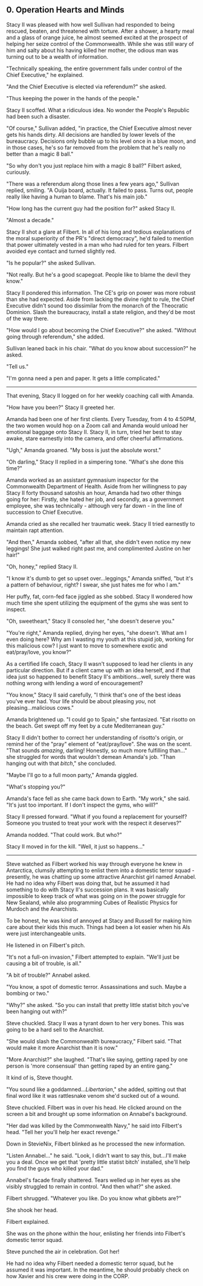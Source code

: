 ## 0. Operation Hearts and Minds

Stacy II was pleased with how well Sullivan had responded to being rescued, beaten, and threatened with torture. After a shower, a hearty meal and a glass of orange juice, he almost seemed excited at the prospect of helping her seize control of the Commonwealth. While she was still wary of him and salty about his having killed her mother, the odious man was turning out to be a wealth of information.

"Technically speaking, the entire government falls under control of the Chief Executive," he explained.

"And the Chief Executive is elected via referendum?" she asked.

"Thus keeping the power in the hands of the people."

Stacy II scoffed. What a ridiculous idea. No wonder the People's Republic had been such a disaster.

"Of course," Sullivan added, "in practice, the Chief Executive almost never gets his hands dirty. All decisions are handled by lower levels of the bureaucracy. Decisions only bubble up to his level once in a blue moon, and in those cases, he's so far removed from the problem that he's really no better than a magic 8 ball."

"So why don't you just replace him with a magic 8 ball?" Filbert asked, curiously.

"There was a referendum along those lines a few years ago," Sullivan replied, smiling. "A Ouija board, actually. It failed to pass. Turns out, people really like having a human to blame. That's his main job."

"How long has the current guy had the position for?" asked Stacy II.

"Almost a decade."

Stacy II shot a glare at Filbert. In all of his long and tedious explanations of the moral superiority of the PR's "direct democracy", he'd failed to mention that power ultimately vested in a man who had ruled for ten years. Filbert avoided eye contact and turned slightly red.

"Is he popular?" she asked Sullivan.

"Not really. But he's a good scapegoat. People like to blame the devil they know."

Stacy II pondered this information. The CE's grip on power was more robust than she had expected. Aside from lacking the divine right to rule, the Chief Executive didn't sound too dissimilar from the monarch of the Theocratic Dominion. Slash the bureaucracy, install a state religion, and they'd be most of the way there.

"How would I go about becoming the Chief Executive?" she asked. "Without going through referendum," she added.

Sullivan leaned back in his chair. "What do you know about succession?" he asked.

"Tell us."

"I'm gonna need a pen and paper. It gets a little complicated."

---

That evening, Stacy II logged on for her weekly coaching call with Amanda.

"How have you been?" Stacy II greeted her.

Amanda had been one of her first clients. Every Tuesday, from 4 to 4:50PM, the two women would hop on a Zoom call and Amanda would unload her emotional baggage onto Stacy II. Stacy II, in turn, tried her best to stay awake, stare earnestly into the camera, and offer cheerful affirmations.

"Ugh," Amanda groaned. "My boss is just the absolute worst."

"Oh darling," Stacy II replied in a simpering tone. "What's she done this time?"

Amanda worked as an assistant gymnasium inspector for the Commonwealth Department of Health. Aside from her willingness to pay Stacy II forty thousand satoshis an hour, Amanda had two other things going for her: Firstly, she hated her job, and secondly, as a government employee, she was technically - although very far down - in the line of succession to Chief Executive.

Amanda cried as she recalled her traumatic week. Stacy II tried earnestly to maintain rapt attention.

"And then," Amanda sobbed, "after all that, she didn't even notice my new leggings! She just walked right past me, and complimented Justine on her hair!"

"Oh, honey," replied Stacy II.

"I know it's dumb to get so upset over...leggings," Amanda sniffed, "but it's a pattern of behaviour, right? I swear, she just hates me for who I am."

Her puffy, fat, corn-fed face jiggled as she sobbed. Stacy II wondered how much time she spent utilizing the equipment of the gyms she was sent to inspect.

"Oh, sweetheart," Stacy II consoled her, "she doesn't deserve you."

"You're right," Amanda replied, drying her eyes, "she doesn't. What am I even doing here? Why am I wasting my youth at this stupid job, working for this malicious cow? I just want to move to somewhere exotic and eat/pray/love, you know?"

As a certified life coach, Stacy II wasn't supposed to lead her clients in any particular direction. But if a client came up with an idea herself, and if that idea just so happened to benefit Stacy II's ambitions...well, surely there was nothing wrong with lending a word of encouragement?

"You know," Stacy II said carefully, "I think that's one of the best ideas you've ever had. Your life should be about pleasing _you_, not pleasing...malicious cows."

Amanda brightened up. "I could go to Spain," she fantasized. "Eat risotto on the beach. Get swept off my feet by a cute Mediterranean guy."

Stacy II didn't bother to correct her understanding of risotto's origin, or remind her of the "pray" element of "eat/pray/love". She was on the scent. "That sounds _amazing_, darling! Honestly, so much more fulfilling than..." she struggled for words that wouldn't demean Amanda's job. "Than hanging out with that _bitch_," she concluded.

"Maybe I'll go to a full moon party," Amanda giggled.

"What's stopping you?"

Amanda's face fell as she came back down to Earth. "My work," she said. "It's just too important. If I don't inspect the gyms, who will?"

Stacy II pressed forward. "What if you found a replacement for yourself? Someone you trusted to treat your work with the respect it deserves?"

Amanda nodded. "That could work. But who?"

Stacy II moved in for the kill. "Well, it just so happens..."

---

Steve watched as Filbert worked his way through everyone he knew in Antarctica, clumsily attempting to enlist them into a domestic terror squad - presently, he was chatting up some attractive Anarchist girl named Annabel. He had no idea why Filbert was doing that, but he assumed it had something to do with Stacy II's succession plans. It was basically impossible to keep track of what was going on in the power struggle for New Sealand, while also programming Cubes of Realistic Physics for Murdoch and the Anarchists.

To be honest, he was kind of annoyed at Stacy and Russell for making him care about their kids this much. Things had been a lot easier when his AIs were just interchangeable units.

He listened in on Filbert's pitch.

"It's not a full-on invasion," Filbert attempted to explain. "We'll just be causing a bit of trouble, is all."

"A bit of trouble?" Annabel asked.

"You know, a spot of domestic terror. Assassinations and such. Maybe a bombing or two."

"Why?" she asked. "So you can install that pretty little statist bitch you've been hanging out with?"

Steve chuckled. Stacy II was a tyrant down to her very bones. This was going to be a hard sell to the Anarchist.

"She would slash the Commonwealth bureaucracy," Filbert said. "That would make it more Anarchist than it is now."

"More Anarchist?" she laughed. "That's like saying, getting raped by one person is 'more consensual' than getting raped by an entire gang."

It kind of is, Steve thought.

"You sound like a goddamned..._Libertarian_," she added, spitting out that final word like it was rattlesnake venom she'd sucked out of a wound.

Steve chuckled. Filbert was in over his head. He clicked around on the screen a bit and brought up some information on Annabel's background.

"Her dad was killed by the Commonwealth Navy," he said into Filbert's head. "Tell her you'll help her exact revenge."

Down in StevieNix, Filbert blinked as he processed the new information.

"Listen Annabel..." he said. "Look, I didn't want to say this, but...I'll make you a deal. Once we get that 'pretty little statist bitch' installed, she'll help you find the guys who killed your dad."

Annabel's facade finally shattered. Tears welled up in her eyes as she visibly struggled to remain in control. "And then what?" she asked.

Filbert shrugged. "Whatever you like. Do you know what gibbets are?"

She shook her head.

Filbert explained.

She was on the phone within the hour, enlisting her friends into Filbert's domestic terror squad.

Steve punched the air in celebration. Got her!

He had no idea why Filbert needed a domestic terror squad, but he assumed it was important. In the meantime, he should probably check on how Xavier and his crew were doing in the CORP.

